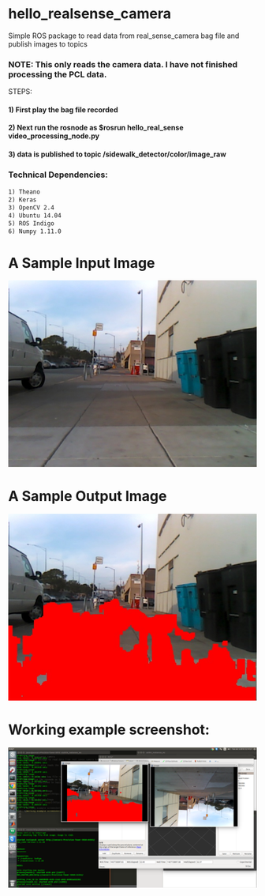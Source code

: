 # hello_realsense_camera


Simple ROS package to read data from real_sense_camera bag file and publish images to topics

### NOTE: This only reads the camera data. I have not finished processing the PCL data.

STEPS:

#### 1) First play the bag file recorded
#### 2) Next run the rosnode as $rosrun hello_real_sense video_processing_node.py
#### 3) data is published to topic /sidewalk_detector/color/image_raw

### Technical Dependencies:
	1) Theano
	2) Keras
	3) OpenCV 2.4
	4) Ubuntu 14.04
	5) ROS Indigo
	6) Numpy 1.11.0

# A Sample Input Image
![Sample input image](https://raw.githubusercontent.com/aceveggie/hello_realsense_camera/master/hello_real_sense/img29_input.jpg)

# A Sample Output Image
![Sample output image](https://raw.githubusercontent.com/aceveggie/hello_realsense_camera/master/hello_real_sense/img29_output.jpg)

# Working example screenshot:
![Working example screenshot](https://raw.githubusercontent.com/aceveggie/hello_realsense_camera/master/hello_real_sense/working_screenshot.png)

